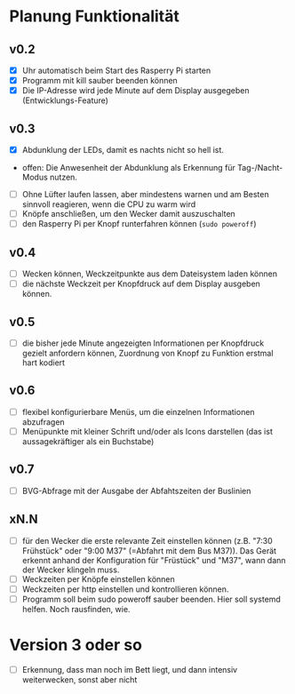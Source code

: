# Planung Funktionalität

## v0.2

* [x] Uhr automatisch beim Start des Rasperry Pi starten
* [x] Programm mit kill sauber beenden können
* [x] Die IP-Adresse wird jede Minute auf dem Display ausgegeben (Entwicklungs-Feature)

## v0.3

* [X] Abdunklung der LEDs, damit es nachts nicht so hell ist.
 * offen: Die Anwesenheit der Abdunklung als Erkennung für Tag-/Nacht-Modus nutzen.
* [ ] Ohne Lüfter laufen lassen, aber mindestens warnen und am Besten sinnvoll reagieren, wenn die CPU zu warm wird
* [ ] Knöpfe anschließen, um den Wecker damit auszuschalten
* [ ] den Rasperry Pi per Knopf runterfahren können (`sudo poweroff`)

## v0.4

* [ ] Wecken können, Weckzeitpunkte aus dem Dateisystem laden können
* [ ] die nächste Weckzeit per Knopfdruck auf dem Display ausgeben können.

## v0.5

* [ ] die bisher jede Minute angezeigten Informationen per Knopfdruck gezielt anfordern können, Zuordnung von Knopf zu Funktion erstmal hart kodiert

## v0.6

* [ ] flexibel konfigurierbare Menüs, um die einzelnen Informationen abzufragen
* [ ] Menüpunkte mit kleiner Schrift und/oder als Icons darstellen (das ist aussagekräftiger als ein Buchstabe)

## v0.7

* [ ] BVG-Abfrage mit der Ausgabe der Abfahtszeiten der Buslinien

## xN.N

* [ ] für den Wecker die erste relevante Zeit einstellen können (z.B. "7:30 Frühstück" oder "9:00 M37" (=Abfahrt mit dem Bus M37)). Das Gerät erkennt anhand der Konfiguration für "Früstück" und "M37", wann dann der Wecker klingeln muss.
* [ ] Weckzeiten per Knöpfe einstellen können
* [ ] Weckzeiten per http einstellen und kontrollieren können.
* [ ] Programm soll beim sudo poweroff sauber beenden. Hier soll systemd helfen. Noch rausfinden, wie.

# Version 3 oder so

* [ ] Erkennung, dass man noch im Bett liegt, und dann intensiv weiterwecken, sonst aber nicht
